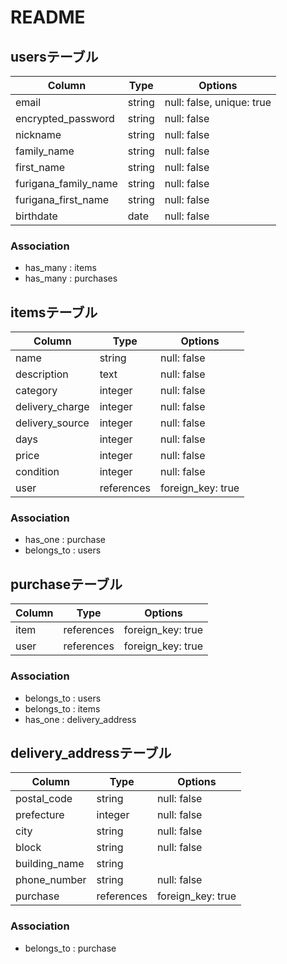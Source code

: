 # README

## usersテーブル
| Column | Type       | Options                        |
| ------ | ---------- | ------------------------------ |
|email| string | null: false, unique: true | 
|encrypted_password|string| null: false |
|nickname|string| null: false |
|family_name|string| null: false |
|first_name|string|null: false|
|furigana_family_name|string|null: false|
|furigana_first_name|string|null: false|
|birthdate|date|null: false|

### Association
- has_many : items
- has_many : purchases

## itemsテーブル
| Column | Type       | Options                        |
| ------ | ---------- | ------------------------------ |
|name|string| null: false |
|description|text| null: false |
|category|integer| null: false |
|delivery_charge|integer| null: false |
|delivery_source|integer| null: false |
|days|integer| null: false |
|price|integer| null: false |
|condition|integer| null: false |
|user|references| foreign_key: true |

### Association
- has_one : purchase
- belongs_to : users

## purchaseテーブル
| Column | Type       | Options                        |
| ------ | ---------- | ------------------------------ |
|item|references| foreign_key: true |
|user|references| foreign_key: true |


### Association
- belongs_to : users
- belongs_to : items
- has_one    : delivery_address


## delivery_addressテーブル
| Column | Type       | Options                        |
| ------ | ---------- | ------------------------------ |
|postal_code|string| null: false |
|prefecture|integer| null: false |
|city|string| null: false |
|block|string| null: false |
|building_name|string|  |
|phone_number|string| null: false |
|purchase|references| foreign_key: true |


### Association
- belongs_to : purchase